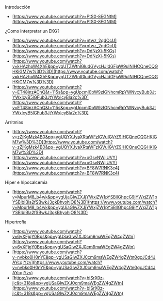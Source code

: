 Introducción

- [https://www.youtube.com/watch?v=PtS0-8EGNtM](https://www.youtube.com/watch?v=PtS0-8EGNtM)

¿Como interpretar un EKG?

- [https://www.youtube.com/watch?v=ntwz_2qdOcU](https://www.youtube.com/watch?v=ntwz_2qdOcU)
- [https://www.youtube.com/watch?v=DdNzXi-5KGs](https://www.youtube.com/watch?v=DdNzXi-5KGs)
- [https://www.youtube.com/watch?v=kHAzhoW4XhE&pp=ygUTZWtnIGludGVycHJldGFjaW9uINIHCQneCQGHKiGM7w%3D%3D](https://www.youtube.com/watch?v=kHAzhoW4XhE&pp=ygUTZWtnIGludGVycHJldGFjaW9uINIHCQneCQGHKiGM7w%3D%3D)
- [https://www.youtube.com/watch?v=ET48inzAChQ&t=115s&pp=ygUpcml0bW9zIGNhcmRpYWNvcyBub3JtYWxlcyB5IGFub3JtYWxlcyBla2c%3D](https://www.youtube.com/watch?v=ET48inzAChQ&t=115s&pp=ygUpcml0bW9zIGNhcmRpYWNvcyBub3JtYWxlcyB5IGFub3JtYWxlcyBla2c%3D)

Arritmias

- [https://www.youtube.com/watch?v=zZjKgMzk4B0&pp=ygUQYXJyaXRtaWFzIGVuIGVrZ9IHCQneCQGHKiGM7w%3D%3D](https://www.youtube.com/watch?v=zZjKgMzk4B0&pp=ygUQYXJyaXRtaWFzIGVuIGVrZ9IHCQneCQGHKiGM7w%3D%3D)
- [https://www.youtube.com/watch?v=oGsvNWjiUVY](https://www.youtube.com/watch?v=oGsvNWjiUVY)
- [https://www.youtube.com/watch?v=BF8W7RNK3c4](https://www.youtube.com/watch?v=BF8W7RNK3c4)

Hiper e hipocalcemia

- [https://www.youtube.com/watch?v=MpurM8_b4wk&pp=ygUjaGlwZXJjYWxjZW1pYSBlIGhpcG9jYWxjZW1pYSBlbiBla2fSBwkJ3gkBhyohjO8%3D](https://www.youtube.com/watch?v=MpurM8_b4wk&pp=ygUjaGlwZXJjYWxjZW1pYSBlIGhpcG9jYWxjZW1pYSBlbiBla2fSBwkJ3gkBhyohjO8%3D)

Hipertrofia

- [https://www.youtube.com/watch?v=6yXFjgY0Bps&pp=ygUSaGlwZXJ0cm9maWEgZW4gZWtn](https://www.youtube.com/watch?v=6yXFjgY0Bps&pp=ygUSaGlwZXJ0cm9maWEgZW4gZWtn)
- [https://www.youtube.com/watch?v=nvbko0H0nYE&pp=ygUSaGlwZXJ0cm9maWEgZW4gZWtn0gcJCd4JAYcqIYzv](https://www.youtube.com/watch?v=nvbko0H0nYE&pp=ygUSaGlwZXJ0cm9maWEgZW4gZWtn0gcJCd4JAYcqIYzv)
- [https://www.youtube.com/watch?v=biSrX0z-jlc&t=318s&pp=ygUSaGlwZXJ0cm9maWEgZW4gZWtn](https://www.youtube.com/watch?v=biSrX0z-jlc&t=318s&pp=ygUSaGlwZXJ0cm9maWEgZW4gZWtn)